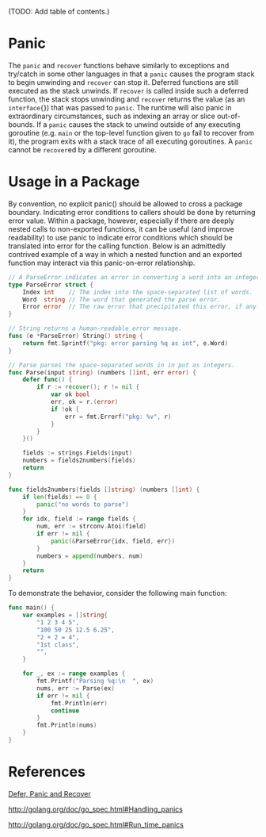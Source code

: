 (TODO: Add table of contents.)

# Panic

The ` panic ` and ` recover ` functions behave similarly to exceptions and try/catch in some other languages in that a ` panic ` causes the program stack to begin unwinding and ` recover ` can stop it.  Deferred functions are still executed as the stack unwinds.  If ` recover ` is called inside such a deferred function, the stack stops unwinding and ` recover ` returns the value (as an ` interface{ `}) that was passed to ` panic `.  The runtime will also panic in extraordinary circumstances, such as indexing an array or slice out-of-bounds.  If a ` panic ` causes the stack to unwind outside of any executing goroutine (e.g. ` main ` or the top-level function given to ` go ` fail to recover from it), the program exits with a stack trace of all executing goroutines.  A ` panic ` cannot be ` recover `ed by a different goroutine.

# Usage in a Package

By convention, no explicit panic() should be allowed to cross a package boundary.  Indicating error conditions to callers should be done by returning error value.  Within a package, however, especially if there are deeply nested calls to non-exported functions, it can be useful (and improve readability) to use panic to indicate error conditions which should be translated into error for the calling function.  Below is an admittedly contrived example of a way in which a nested function and an exported function may interact via this panic-on-error relationship.

```go
// A ParseError indicates an error in converting a word into an integer.
type ParseError struct {
	Index int    // The index into the space-separated list of words.
	Word  string // The word that generated the parse error.
	Error error  // The raw error that precipitated this error, if any.
}

// String returns a human-readable error message.
func (e *ParseError) String() string {
	return fmt.Sprintf("pkg: error parsing %q as int", e.Word)
}

// Parse parses the space-separated words in in put as integers.
func Parse(input string) (numbers []int, err error) {
	defer func() {
		if r := recover(); r != nil {
			var ok bool
			err, ok = r.(error)
			if !ok {
				err = fmt.Errorf("pkg: %v", r)
			}
		}
	}()

	fields := strings.Fields(input)
	numbers = fields2numbers(fields)
	return
}

func fields2numbers(fields []string) (numbers []int) {
	if len(fields) == 0 {
		panic("no words to parse")
	}
	for idx, field := range fields {
		num, err := strconv.Atoi(field)
		if err != nil {
			panic(&ParseError{idx, field, err})
		}
		numbers = append(numbers, num)
	}
	return
}
```

To demonstrate the behavior, consider the following main function:
```go
func main() {
	var examples = []string{
		"1 2 3 4 5",
		"100 50 25 12.5 6.25",
		"2 + 2 = 4",
		"1st class",
		"",
	}

	for _, ex := range examples {
		fmt.Printf("Parsing %q:\n  ", ex)
		nums, err := Parse(ex)
		if err != nil {
			fmt.Println(err)
			continue
		}
		fmt.Println(nums)
	}
}
```

# References
[Defer, Panic and Recover](http://blog.golang.org/2010/08/defer-panic-and-recover.html)

http://golang.org/doc/go_spec.html#Handling_panics

http://golang.org/doc/go_spec.html#Run_time_panics
